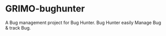 # GRIMO-bughunter
A Bug management project for Bug Hunter. Bug Hunter easily Manage Bug &amp; track Bug.
